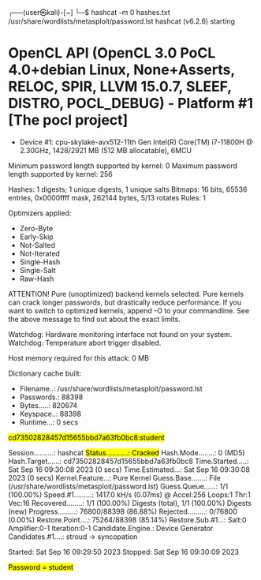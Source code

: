 ┌──(user㉿kali)-[~]
└─$ hashcat -m 0 hashes.txt /usr/share/wordlists/metasploit/password.lst
hashcat (v6.2.6) starting

OpenCL API (OpenCL 3.0 PoCL 4.0+debian  Linux, None+Asserts, RELOC, SPIR, LLVM 15.0.7, SLEEF, DISTRO, POCL_DEBUG) - Platform #1 [The pocl project]
==================================================================================================================================================
* Device #1: cpu-skylake-avx512-11th Gen Intel(R) Core(TM) i7-11800H @ 2.30GHz, 1428/2921 MB (512 MB allocatable), 6MCU

Minimum password length supported by kernel: 0
Maximum password length supported by kernel: 256

Hashes: 1 digests; 1 unique digests, 1 unique salts
Bitmaps: 16 bits, 65536 entries, 0x0000ffff mask, 262144 bytes, 5/13 rotates
Rules: 1

Optimizers applied:
* Zero-Byte
* Early-Skip
* Not-Salted
* Not-Iterated
* Single-Hash
* Single-Salt
* Raw-Hash

ATTENTION! Pure (unoptimized) backend kernels selected.
Pure kernels can crack longer passwords, but drastically reduce performance.
If you want to switch to optimized kernels, append -O to your commandline.
See the above message to find out about the exact limits.

Watchdog: Hardware monitoring interface not found on your system.
Watchdog: Temperature abort trigger disabled.

Host memory required for this attack: 0 MB

Dictionary cache built:
* Filename..: /usr/share/wordlists/metasploit/password.lst
* Passwords.: 88398
* Bytes.....: 820674
* Keyspace..: 88398
* Runtime...: 0 secs

<mark>cd73502828457d15655bbd7a63fb0bc8:student</mark>                  
                                                          
Session..........: hashcat
<mark>Status...........: Cracked</mark>
Hash.Mode........: 0 (MD5)
Hash.Target......: cd73502828457d15655bbd7a63fb0bc8
Time.Started.....: Sat Sep 16 09:30:08 2023 (0 secs)
Time.Estimated...: Sat Sep 16 09:30:08 2023 (0 secs)
Kernel.Feature...: Pure Kernel
Guess.Base.......: File (/usr/share/wordlists/metasploit/password.lst)
Guess.Queue......: 1/1 (100.00%)
Speed.#1.........:  1417.0 kH/s (0.07ms) @ Accel:256 Loops:1 Thr:1 Vec:16
Recovered........: 1/1 (100.00%) Digests (total), 1/1 (100.00%) Digests (new)
Progress.........: 76800/88398 (86.88%)
Rejected.........: 0/76800 (0.00%)
Restore.Point....: 75264/88398 (85.14%)
Restore.Sub.#1...: Salt:0 Amplifier:0-1 Iteration:0-1
Candidate.Engine.: Device Generator
Candidates.#1....: stroud -> syncopation

Started: Sat Sep 16 09:29:50 2023
Stopped: Sat Sep 16 09:30:09 2023

<mark>Password = student</mark>
